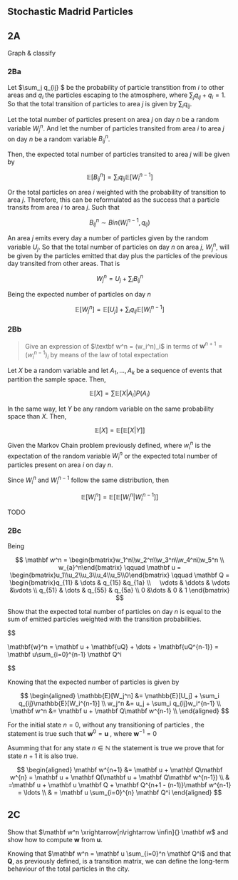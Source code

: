 ## Stochastic Madrid Particles

## 2A

Graph &  classify

### 2Ba

Let  $\sum_j q_{ij} $ be the probability of particle transtition from $i$ to other areas and $q_i$ the particles escaping to the atmosphere, where $\sum_j q_{ij} + q_i = 1$.  So that the total transition of particles to area $j$ is given by $\sum_i q_{ij}$. 

Let the total number of particles present on area $j$ on day $n$ be a random variable $W_j^n$. And let the number of particles transited from area $i$ to area $j$ on day $n$ be a random variable $B_{ij}^{n}$.   

Then, the expected total number of particles transited to area $j$ will be given by 

$$
\mathbb{E}[B_{ij}^{n}] = \sum_i q_{ij}\mathbb{E}[W_i^{n-1}]
$$

Or the total particles on area $i$ weighted with the probability of transition to area $j$. Therefore, this can be reformulated as the success that a particle transits from area $i$ to area $j$. Such that

$$
B_{ij}^n \sim Bin(W_i^{n-1}, q_{ij})
$$

An area $j$ emits every day a number of particles given by the random variable $U_j$. So that the total number of particles on day $n$ on area $j$, $W_j^n$, will be given by the particles emitted that day plus the particles of the previous day transited from other areas. That is

$$
W_j^n = U_j + \sum_iB_{ij}^n
$$

Being the expected number of particles on day $n$

$$
\mathbb{E}[W_j^n] = \mathbb{E}[U_j] + \sum_i q_{ij}\mathbb{E}[W_i^{n-1}]
$$

### 2Bb

> Give an expression of $\textbf w^n = (w_i^n)_i$ in terms of $\mathbf w^{n+1} = (w_i^{n-1})_i$  by means of the law of total expectation

Let $X$ be a random variable and let $A_1, \dots, A_k$ be a sequence of events that partition the sample space. Then, 

$$
\mathbb{E}[X] = \sum \mathbb{E}[X|A_i]P(A_i)
$$

In the same way, let $Y$ be any random variable on the same probability space than $X$. Then,

$$
\mathbb{E}[X] = \mathbb{E}[\mathbb{E}[X|Y]]
$$

Given the Markov Chain problem previously defined, where $w_i^n$ is the expectation of the random variable $W_i^n$ or the expected total number of particles present on area $i$ on day $n$. 

Since $W_i^n$ and $W_i^{n-1}$ follow the same distribution, then

$$
\mathbb{E}[W_i^n] = \mathbb{E}[\mathbb{E}[W_i^n | W_i^{n-1}]]
$$

TODO

### 2Bc

Being 

$$
\mathbf w^n = \begin{bmatrix}w_1^n\\w_2^n\\w_3^n\\w_4^n\\w_5^n \\ w_{a}^n\end{bmatrix} 
\qquad
\mathbf u = \begin{bmatrix}u_1\\u_2\\u_3\\u_4\\u_5\\0\end{bmatrix} \qquad 
\mathbf Q = \begin{bmatrix}q_{11} & \dots & q_{15} &q_{1a} \\ 
    \vdots & \ddots & \vdots &\vdots \\
    q_{51} & \dots & q_{55} & q_{5a} \\
    0 &\dots & 0 & 1
    \end{bmatrix}
$$

Show that the expected total number of particles on day $n$ is equal to the sum of emitted particles weighted with the transition probabilities.

$$


\mathbf{w}^n = \mathbf u + \mathbf{uQ} + \dots + \mathbf{uQ^{n-1}} = \mathbf u\sum_{i=0}^{n-1} \mathbf Q^i

$$

Knowing that the expected number of particles is given by

$$
\begin{aligned}
\mathbb{E}[W_j^n] &= \mathbb{E}[U_j] + \sum_i q_{ij}\mathbb{E}[W_i^{n-1}] \\
w_j^n &= u_j + \sum_i q_{ij}w_i^{n-1} \\
\mathbf w^n &= \mathbf u + \mathbf Q\mathbf w^{n-1} \\
\end{aligned}
$$

For the initial state $n=0$, without any transitioning of particles , the statement is true such that $\mathbf w^0 = \mathbf u$ , where $\mathbf w^{-1} = 0$

Asumming that for any state $n\in\mathbb N$ the statement is true we prove that for state $n+1$ it is also true.

$$
\begin{aligned}
\mathbf w^{n+1} &= \mathbf u + \mathbf Q\mathbf w^{n} = \mathbf u + \mathbf Q(\mathbf u + \mathbf Q\mathbf w^{n-1}) \\ 
& =\mathbf u + \mathbf u \mathbf Q + \mathbf Q^{n+1 - (n-1)}\mathbf w^{n-1} = \ldots \\ 
& = \mathbf u \sum_{i=0}^{n} \mathbf Q^i
\end{aligned}
$$

## 2C

Show that $\mathbf w^n \xrightarrow[n\rightarrow \infin]{} \mathbf w$ and show how to compute $\mathbf w$ from $\mathbf u$.

Knowing that $\mathbf w^n = \mathbf u \sum_{i=0}^n \mathbf Q^i$  and that $\mathbf Q$, as previously defined, is a transition matrix, we can define the long-term behaviour of the total particles in the city.


